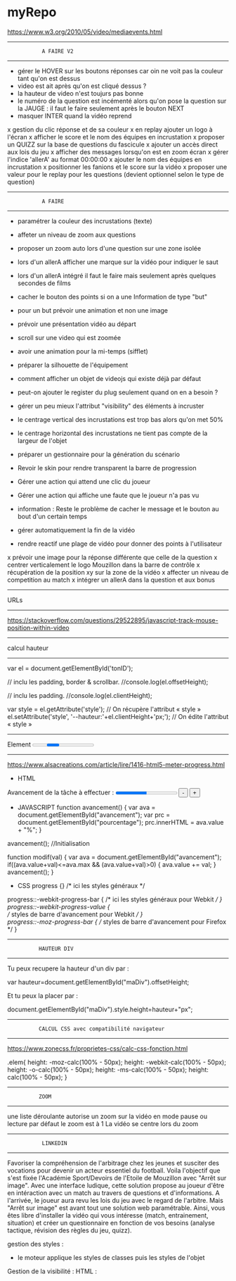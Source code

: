 # myRepo
https://www.w3.org/2010/05/video/mediaevents.html


**************************************
               A FAIRE V2
**************************************
- gérer le HOVER sur les boutons réponses car oin ne voit pas la couleur tant qu'on est dessus
- video est ait après qu'on est cliqué dessus ?
- la hauteur de video n'est toujurs pas bonne
- le numéro de la question est incémenté alors qu'on pose la question sur la JAUGE : il faut le faire seulement après le bouton NEXT
- masquer INTER quand la vidéo reprend

x gestion du clic réponse et de sa couleur
x en replay ajouter un logo à l'écran
x afficher le score et le nom des équipes en incrustation
x proposer un QUIZZ sur la base de questions du fascicule
x ajouter un accès direct aux lois du jeu
x afficher des messages lorsqu'on est en zoom écran
x gérer l'indice 'allerA' au format 00:00:00
x ajouter le nom des équipes en incrustation
x positionner les fanions et le score sur la vidéo
x proposer une valeur pour le replay pour les questions (devient optionnel selon le type de question)

**************************************
               A FAIRE
**************************************
- paramétrer la couleur des incrustations (texte)
- affeter un niveau de zoom aux questions
- proposer un zoom auto lors d'une question sur une zone isolée
- lors d'un allerA afficher une marque sur la vidéo pour indiquer le saut
- lors d'un allerA intégré il faut le faire mais seulement après quelques secondes de films
- cacher le bouton des points si on a une Information de type "but"
- pour un but prévoir une animation et non une image
- prévoir une présentation vidéo au départ
- scroll sur une video qui est zoomée
- avoir une animation pour la mi-temps (sifflet)
- préparer la silhouette de l'équipement

- comment afficher un objet de videojs qui existe déjà par défaut
- peut-on ajouter le register du plug seulement quand on en a besoin ?
- gérer un peu mieux l'attribut "visibility" des éléments à incruster
- le centrage vertical des incrustations est trop bas alors qu'on met 50%
- le centrage horizontal des incrustations ne tient pas compte de la largeur de l'objet
- préparer un gestionnaire pour la génération du scénario
- Revoir le skin pour rendre transparent la barre de progression
- Gérer une action qui attend une clic du joueur
- Gérer une action qui affiche une faute que le joueur n'a pas vu
- information : Reste le problème de cacher le message et le bouton au bout d'un certain temps
- gérer automatiquement la fin de la vidéo
- rendre reactif une plage de vidéo pour donner des points à l'utilisateur

x prévoir une image pour la réponse différente que celle de la question
x centrer verticalement le logo Mouzillon dans la barre de contrôle
x récupération de la position xy sur la zone de la vidéo
x affecter un niveau de competition au match
x intégrer un allerA dans la question et aux bonus

**************************************
URLs
**************************************
https://stackoverflow.com/questions/29522895/javascript-track-mouse-position-within-video

**************************************
calcul hauteur
**************************************
var el = document.getElementById('tonID');
 
// inclu les padding, border & scrollbar.
//console.log(el.offsetHeight);
 
// inclu les padding.
//console.log(el.clientHeight);

var style = el.getAttribute('style'); // On récupère l'attribut « style »
el.setAttribute('style', '--hauteur:'+el.clientHeight+'px;'); // On édite l'attribut « style »

**************************************
Element <progress>
**************************************
https://www.alsacreations.com/article/lire/1416-html5-meter-progress.html

- HTML
<p>Avancement de la tâche à effectuer :
       <progress id="avancement" value="50" max="100"></progress>
       <span id="pourcentage"></span>
       <input type="button" onclick="modif(-10);" value="-">
       <input type="button" onclick="modif(10);" value="+">
</p>

- JAVASCRIPT
function avancement() {
  var ava = document.getElementById("avancement");
  var prc = document.getElementById("pourcentage");
  prc.innerHTML = ava.value + "%";
}

avancement(); //Initialisation

function modif(val) {
  var ava = document.getElementById("avancement");
  if((ava.value+val)<=ava.max && (ava.value+val)>0) {
     ava.value += val;
  }
  avancement();
}

- CSS
progress {}
	/* ici les styles généraux */

progress::-webkit-progress-bar { 
	/* ici les styles généraux pour Webkit */
}
progress::-webkit-progress-value {  
	/* styles de barre d'avancement pour Webkit */
}  
progress::-moz-progress-bar { 
	/* styles de barre d'avancement pour Firefox */
}

**************************************
              HAUTEUR DIV
**************************************
Tu peux recupere la hauteur d'un div par :

var hauteur=document.getElementById("maDiv").offsetHeight;

Et tu peux la placer par :

document.getElementById("maDiv").style.height=hauteur+"px";

**********************************************************
              CALCUL CSS avec compatibilité navigateur
**********************************************************
https://www.zonecss.fr/proprietes-css/calc-css-fonction.html

.elem{
    height: -moz-calc(100% - 50px);
    height: -webkit-calc(100% - 50px);
    height: -o-calc(100% - 50px);
    height: -ms-calc(100% - 50px);
    height: calc(100% - 50px);
}


**************************************
              ZOOM
**************************************
une liste déroulante autorise un zoom sur la vidéo en mode pause ou lecture
par défaut le zoom est à 1
La vidéo se centre lors du zoom


**************************************
               LINKEDIN
**************************************
Favoriser la compréhension de l'arbitrage chez les jeunes et susciter des vocations pour devenir un acteur essentiel du football. Voila l'objectif que s'est fixée l'Académie Sport/Devoirs de l'Etoile de Mouzillon avec "Arrêt sur image". Avec une interface ludique, cette solution propose au joueur d'être en intéraction avec un match au travers de questions et d'informations. A l'arrivée, le joueur aura revu les lois du jeu avec le regard de l'arbitre.
Mais "Arrêt sur image" est avant tout une solution web paramétrable. Ainsi, vous êtes libre d'installer la vidéo qui vous intéresse (match, entrainement, situation) et créer un questionnaire en fonction de vos besoins (analyse tactique, révision des règles du jeu, quizz).



gestion des styles :
- le moteur applique les styles de classes puis les styles de l'objet

Gestion de la visibilité :
HTML : <div id="badge" class="coinHD" style="visibility:hidden;">
JS : 
    document.getElementById("badge").style.visibility = "visible";
ou
	myBadge = document.getElementById('badge');
	myBadge.visibility = "hidden";

visibility garde l'espace de l'objet sur la page. Equivaud à un opacity=0%
alors que "display: none;" enlève la réservation d'espace

Gestion de la valeur d'un Label :
document.getElementById("LR1").innerHTML = "une main";

Gestion des vidéos
- Il faut d'abord "rembobiner" la vidéo pour obtenir sa longueur


Gestion des actions
- la vidéo s'encadre en vert dès qu'il y a une action en cours
- on possède un catalogue d'actions



**************************************
               LES SONS
**************************************
MP3 : 
<object type="audio/mpeg" data="sons/foule.mp3" width="200" height="20">
<param name="src" value="sons/foule.mp3">
<param name="autoplay" value="false">
<param name="autoStart" value="0">
alt : <a href="sons/foule.mp3">foule.mp3</a>
</object>

WAV : 
<object type="audio/x-wav" data="sons/applaudissements.wav" width="200" height="20">
<param name="src" value="sons/applaudissements.wav">
<param name="autoplay" value="false">
<param name="autoStart" value="0">
alt : <a href="sons/applaudissements.wav">applaudissements.wav</a>
</object>

pour jouer un son sur un click sur un bouton il est possible de réaliser ton lien de la manière suivante  :
Code: [Sélectionner]
<input type="button" value="Lire" onclick="play('http://tonURL/tonfichier.mp3')">
<input type="button" value="Arrêt" onclick="stop()">
ou bien sur un lien simple :
Code: [Sélectionner]
<a href="tonfichier.mp3">Musique</a>
ou encore pour quicktime :
Code: [Sélectionner]
<embed src="tonfichier.mp3" autostart=false loop=false>
au survol d'un texte :
Code: [Sélectionner]
<a href="#" onMouseOver="PlaySound('tonfichier.mp3')">lecture du son au survol</A>
Voilà bon travail maintenant....

**************************************
             VIDEOJS
**************************************

Générer un plug-in : https://docs.videojs.com/docs/guides/plugins.html

Déclaration dans <HEAD> :
    // videojs
  <script type="text/javascript" src="./video.js/dist/video.min.js"/></script>
  <link href="./video.js/dist/video-js.css" rel="stylesheet" type="text/css">

  // plugin video-brand
  <script type="text/javascript" src="./videojs-brand/dist/videojs-brand.min.js"/>
    videojs.registerPlugin('brand', videojs-brand);
  </script>
  <link href="./videojs-brand/dist/videojs-brand.css" rel="stylesheet" type="text/css">

**********************************************************
- paramètres du player :

myVideo = videojs('myVideo', {
				controls: true,                 // afficher les contrôles
				preload:  'none',               // ne pas précharger la vidéo
				loop: false,                    // pas de boucle sur la lecture
				fluid: true,                    // ?
				poster: video[0].poster,        // poster à afficher
				controlBar: {                   // éléments de la barre
					volumeMenuButton: {           // gestion du son
					inline: false,
					vertical: true                // on affiche le menu verticalement
					}
				},
				sources: [{                     // flux de la vidéo
					src: "./videos/" + video[0].fichier,
					type: "video/mp4"
				}],
				plugins: {                      // liste des plugs-in à activer
					brand: {                      // affiche un bouton qui renvoi vers un site
						image: myURL + '/images/EMouzmini.png',
						title: "club Etoile Mouzillonnaise de football",
						destination: "https://etoile-mouzillon.footeo.com/",
						destinationTarget: "_blank",
						width: 20,
						height: 20
					},
					declencheur: {                // plug-in permettant d'afficher un bouton spécifique qui appelle une fonction JS
						image: myURL + '/images/EMouzmini.png',
						fonction: "zoom(-1);"
					},
					zoomrotate: {                 // gestion des rotations et des zoom de l'image
						zoom: nivZoom,
						rotate: 0
					}		
				}
					
			});


**********************************************************

Si on veut passer ces options pour toutes les vidéos, on les passe dasn HTML

Méthode 1 : 
<video id="video" class="" 
    data-setup='{"controls": true,
    "autoplay": false,
    "preload": "none"}'>
    <p class="vjs-no-js">Votre navigateur ne supporte pas la gestion des vidéos</p>
</video>

Méthode 2 : 
<video id="video" class="videoNonEncadre" controls="" preload="none" poster="https://media.w3.org/2010/05/sintel/poster.png">
    <source id="mp4" src="videos/MAH00063.MP4" type="video/mp4">
    <p>Votre navigateur ne supporte pas la gestion des vidéos</p>
</video>

Méthode 3 : embarquer le minimum et définir les éléments dynamiquement
<video id="myVideo" class="video-js vjs-looping vjs-big-play-centered"> 

OPTIONS : https://docs.videojs.com/docs/guides/options.html 
https://videojs.readthedocs.io/en/latest/guides/setup/



*************************************************
Gestion du référencement de la vidéos dans la mémoire de videojs

isDefineBVideoJS = false;
.....
	if (isDefineBVideoJS) {
    // les uatres tours
			myVideo.src({src: "./videos/" + video[0].fichier , type: "video/mp4"});
			myVideo.poster(video[0].poster);
		} else {
      // premier tour
			myVideo = videojs('myVideo', {
				controls: true,
				preload:  'none',
				loop: false,
				fluid: true,
				poster: video[0].poster,
				sources: [{
					src: "./videos/" + video[0].fichier,
					type: "video/mp4"}],
                plugins: {
					brand: {
						image: myURL + '/images/EMouzmini.png',
						title: "club Etoile Mouzillonnaise de football",
						destination: "https://etoile-mouzillon.footeo.com/",
						destinationTarget: "_blank",
						width: 20,
						height: 20
					},
					ass: {
                        'src': ["subs/OuterScienceSubs.ass"],
                        ' delay': -0.1,
          }
					}
				}
			});
		}
		isDefineBVideoJS = true;

*************************************************
video-js.css

.vjs-icon-play-circle {
  font-family: VideoJS;
  font-weight: normal;
  font-style: normal; }
  .vjs-icon-play-circle:before {
    content: "\f102"; }

-> content correspond au code de l'icone 

*************************************************

Spinners : https://github.com/videojs/video.js/issues/2507


***************************************************************************************************************************************************
                                                                                NOTES TECHNIQUES
***************************************************************************************************************************************************


*************************************************
                   VIDEO
La vidéo lance un spinner qui gêne la lecture. Pour le désactiver il faut :
- CCS
.vjs-looping .vjs-loading-spinner {
  display: none;
}

- index.html
<video id="myVideo" class="video-js vjs-looping">

Center le lanceur de la vidéo
<video id="myVideo" class="video-js vjs-big-play-centered">

*************************************************
                  THUMBNAIL
Développé maison 


***************************************************************************
CONTROL DE LA VIDEO
***************************************************************************
La vidéo possède ses propres contrôles :
- vjs-tech
- vjs-poster
- vjs-track
- vjs-spinner
- vjs-big-play-button
- vjs-control-bar
- vjs-error
- vjs-captions-settings


vjs-control-bar : La barre contient tous les éléments de contrôle par défaut mais ne les affiche que si on a clairement demandé dans l'appel ou les CSS
- vjs-play
- vjs-play-progress : timer en fonction de la position de la souris
- vjs-volume
- vjs-current-time
- vjs-time
- vjs-duration
- vjs-progress
- vjs-live
- vjs-ramining-time
- vjs-spacer
- vjs-playback-rate
- vjs-chapters
- vjs-description
- vjs-subtitles
- vjs-captions
- vjs-audio
- vjs-fullscreen

Les plugins sont ajoutés à vjs-control-bar
- vjs-brand
- vjs-resolution-button-label : bouton qui s'affiche sur le control-bar


************************************
           ZOOM
************************************
On doit passer la vidéo avec les attributs suivants :

	myVideo = videojs('myVideo', {
				controls: true,
				...
				sources: [{
					src: "./videos/" + video[0].fichier,
					res: 460,
					type: "video/mp4",
					label: "low"
				}],

videoJsResolutionSwitcher: {
						default: 'high',
						dynamicLabel: false	// false affiche l'icone du bouton et pas true
}

************************************
           Objets BUG
************************************
https://www.npmjs.com/package/videojs-bug 

Adds a logo bug to your videojs player with adjustable position, size, link, and opacity.

Example de code :
<script src="//path/to/video.min.js"></script>
<script src="//path/to/videojs-bug.min.js"></script>
<script>
  var player = videojs('my-video');
 
  player.bug({
    height: 50,
    imgSrc: 'http://cdn.teamcococdn.com/image/frame:1/teamcoco_twitter_128x128.png',
    link: "http://www.teamcoco.com",
    opacity: 0.5,
    padding: '8px',
    position: 'br',
    width: 50
  });
</script>

si on a un item dans script alors il est le seul dans la variable options().
si on en a plusieurs via un tableau il ajoute un objet nommé Bugcomponent

********************************
INFORMATIONS TECHNIQUES
********************************
Ne pas envoyer de données statistiques à google :
<script>window.HELP_IMPROVE_VIDEOJS = false;</script>

Liaison avec le site de video.js :
<link href="http://vjs.zencdn.net/7.0/video-js.min.css" rel="stylesheet">
<script src="http://vjs.zencdn.net/7.0/video.min.js"></script>

ou en local :


*************************************
              PLUGIN BUG
*************************************
{
						type: "pict",
						id:"vjs-bug-pictEquipeA",
						visibility: true,
						height: 30,
						width: 30,
						imgSrc: "./images/fanions/EMouz.png",
						alt: "Etoile Mouzillonnaise",
						link: "http://www.apple.fr",
						opacity: 0.7,
						padding: '10px 10px',	// top et bottom + right et left
						position: 'tl'
					}, 
					{
						type: "text",
						id:"vjs-bug-scoreBug",
						visibility: true,
						height: 30,
						width: 80,
						libelle: "00:" + nbQuests[0].points,
						classeCSS: "vjs-bug-text",
						opacity: 1,
						padding: '10px 50px',	// top et bottom + right et left
						position: 'tl'
					},
					
- max-content permet de ne pas renseigner la largeur de la zone

*************************************
switcher un icone de controle
*************************************

In the default LESS file there are two states for the play button:

.vjs-default-skin .vjs-play-control:before {
  content: @play-icon;
}
.vjs-default-skin.vjs-playing .vjs-play-control:before {
  content: @pause-icon;
}
You just need to add a third state when the video has ended. There is already a CSS class for that. You'll end up with something that looks like:

.vjs-default-skin.vjs-ended .vjs-play-control:before {
   content: "YOUR REPLY ICON";
 }

*************************************
afficher / masquer une zone
*************************************
 carousel.style.visibility = "collapse";
		//bascule_titre.style.visibility = "visible";
		bascule_img.setAttribute("src","./images/fleche_fermee.png");	// MAJ icone bascule
		bascule_titre.innerHTML = "cliquez sur cet icône pour afficher les matchs disponibles";
		
		//carousel.style.display = "flex";
		//carousel.setAttribute("style","display:flex");		// affiche MENU

display  : supprime la place de l'objet sur la page en masquant
visibility : cache mais réserve la place de l'objet sur la page

Ces deux attributs se cumulent !!

carousel est géré avec display pour libérer la place pour la vidéo

content a un souci : il déborde parfois sur le footer ou alors il n'a pas la largeur totale !!


*************************************
taille vidéo
*************************************

Default Video Element Sizing
We’re currently having a discussion around responsive sizing in Video.js. I wanted to have a better understanding around what the video element does by default when you don’t provide width/height values, both before and after metadata is available. So I threw together a JSbin to see the results.

Summary
If you do not provide values for width and height, the video element will default to 300x150 pixels
If you provide either a width or a height, but not both, the video element will fill in the missing value to match the same 2:1 ratio*
Once metadata is available, if you didn’t specify a width or height, the video element will match the dimensions in the metadata
If you provide either a width or a height, when metadata is available, the video element will use the value you supplied for width or height, and then fill in the missing value by matching the ratio of the source video
*iOS doesn’t match the 2:1 ratio, but instead keeps the specific default value, 300px for width or 150px for height.

Also, Chrome has issues with these tests because it breaks whenever you use the same source twice on the same page.


*************************************
MAJ videojs
*************************************
 : https://www.npmjs.com/package/video.js

instruction : npm i video.js

AVANT : 5.20.5
23/08/2019 : MAJ 7.6.0

La vidéo conserve un ratio de 1,78 (largeur = hauteur * 1,78)
Du coup le redimensionnement est auto mais sur la hauteur et recalcule ce ratio systématiquement
